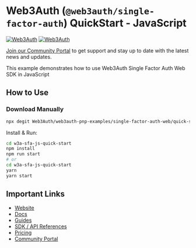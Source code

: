 # Web3Auth (`@web3auth/single-factor-auth`) QuickStart - JavaScript

[![Web3Auth](https://img.shields.io/badge/Web3Auth-SDK-blue)](https://web3auth.io/docs/sdk/core-kit/sfa-web)
[![Web3Auth](https://img.shields.io/badge/Web3Auth-Community-cyan)](https://community.web3auth.io)

[Join our Community Portal](https://community.web3auth.io/) to get support and stay up to date with the latest news and updates.

This example demonstrates how to use Web3Auth Single Factor Auth Web SDK in JavaScript

## How to Use

### Download Manually

```bash
npx degit Web3Auth/web3auth-pnp-examples/single-factor-auth-web/quick-starts/sfa-vanillajs-quick-start w3a-sfa-js-quick-start
```

Install & Run:

```bash
cd w3a-sfa-js-quick-start
npm install
npm run start
# or
cd w3a-sfa-js-quick-start
yarn
yarn start
```

## Important Links

- [Website](https://web3auth.io)
- [Docs](https://web3auth.io/docs)
- [Guides](https://web3auth.io/docs/content-hub?type=guides)
- [SDK / API References](https://web3auth.io/docs/sdk)
- [Pricing](https://web3auth.io/pricing.html)
- [Community Portal](https://community.web3auth.io)
